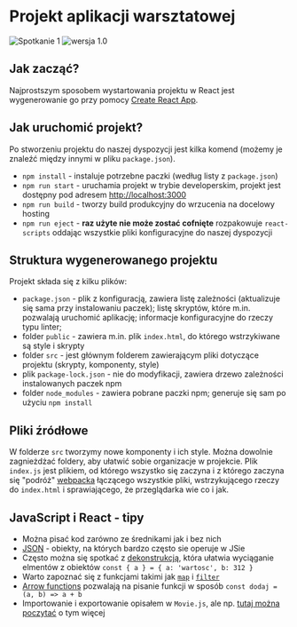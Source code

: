 # Projekt aplikacji warsztatowej
![Spotkanie 1](https://img.shields.io/static/v1.svg?label=Spotkanie&message=1&color=9cf)
![wersja 1.0](https://img.shields.io/badge/Wersja%20projektu-1.0-lightgrey.svg)

## Jak zacząć?

Najprostszym sposobem wystartowania projektu w React jest wygenerowanie go przy pomocy [Create React App](https://github.com/facebook/create-react-app).

## Jak uruchomić projekt?

Po stworzeniu projektu do naszej dyspozycji jest kilka komend (możemy je znaleźć między innymi w pliku `package.json`).

- `npm install` - instaluje potrzebne paczki (według listy z `package.json`)
- `npm run start` - uruchamia projekt w trybie developerskim, projekt jest dostępny pod adresem [http://localhost:3000](http://localhost:3000)
- `npm run build` - tworzy build produkcyjny do wrzucenia na docelowy hosting
- `npm run eject` - **raz użyte nie może zostać cofnięte** rozpakowuje `react-scripts` oddając wszystkie pliki konfiguracyjne do naszej dyspozycji

## Struktura wygenerowanego projektu

Projekt składa się z kilku plików:
- `package.json` - plik z konfiguracją, zawiera listę zależności (aktualizuje się sama przy instalowaniu paczek); listę skryptów, które m.in. pozwalają uruchomić aplikację; informacje konfiguracyjne do rzeczy typu linter;
- folder `public` - zawiera m.in. plik `index.html`, do którego wstrzykiwane są style i skrypty
- folder `src` - jest głównym folderem zawierającym pliki dotyczące projektu (skrypty, komponenty, style)
- plik `package-lock.json` - nie do modyfikacji, zawiera drzewo zależności instalowanych paczek npm
- folder `node_modules` - zawiera pobrane paczki npm; generuje się sam po użyciu `npm install`

## Pliki źródłowe

W folderze `src` tworzymy nowe komponenty i ich style. Można dowolnie zagnieżdżać foldery, aby ułatwić sobie organizacje w projekcie. Plik `index.js` jest plikiem, od którego wszystko się zaczyna i z którego zaczyna się "podróż" [webpacka](https://webpack.js.org/) łączącego wszystkie pliki, wstrzykującego rzeczy do `index.html` i sprawiającego, że przeglądarka wie co i jak.

## JavaScript i React - tipy

- Można pisać kod zarówno ze średnikami jak i bez nich
- [JSON](https://developer.mozilla.org/en-US/docs/Learn/JavaScript/Objects/JSON) - obiekty, na których bardzo często sie operuje w JSie
- Często można się spotkać z [dekonstrukcją](https://developer.mozilla.org/pl/docs/Web/JavaScript/Referencje/Operatory/Destructuring_assignment), która ułatwia wyciąganie elmentów z obiektów `const { a } = { a: 'wartosc', b: 312 }`
- Warto zapoznać się z funkcjami takimi jak [`map`](https://developer.mozilla.org/pl/docs/Web/JavaScript/Referencje/Obiekty/Array/map) i [`filter`](https://developer.mozilla.org/pl/docs/Web/JavaScript/Referencje/Obiekty/Array/filter)
- [Arrow functions](https://developer.mozilla.org/pl/docs/Web/JavaScript/Reference/Functions/Funkcje_strzalkowe) pozwalają na pisanie funkcji w sposób `const dodaj = (a, b) => a + b`
- Importowanie i exportowanie opisałem w `Movie.js`, ale np. [tutaj można poczytać](https://www.geeksforgeeks.org/reactjs-importing-exporting/) o tym więcej
